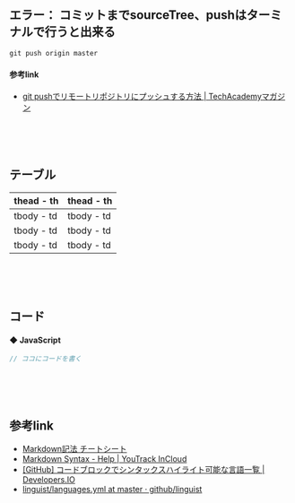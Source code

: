 
## エラー： コミットまでsourceTree、pushはターミナルで行うと出来る  
```javascript
git push origin master
```

#### 参考link

* [git pushでリモートリポジトリにプッシュする方法 | TechAcademyマガジン](https://techacademy.jp/magazine/10271)

<br><br><br>



## テーブル
<table>
<thead>
<tr><th>thead - th</th><th>thead - th</th></tr>
</thead>
<tbody>
<tr><td>tbody - td</td><td>tbody - td</td></tr>
<tr><td>tbody - td</td><td>tbody - td</td></tr>
<tr><td>tbody - td</td><td>tbody - td</td></tr>
</tbody>
</table>

<br><br><br>


## コード

#### ◆ JavaScript

```javascript
// ココにコードを書く
```

<br><br><br>




## 参考link
* [Markdown記法 チートシート](https://gist.github.com/mignonstyle/083c9e1651d7734f84c99b8cf49d57fa)
* [Markdown Syntax - Help | YouTrack InCloud](https://www.jetbrains.com/help/youtrack/incloud/youtrack-markdown-syntax-issues.html?gclid=Cj0KCQjw6575BRCQARIsAMp-ksMIbG955B0XG6RYOXqISbdFZKui-WypCgXB12mAR5d0pJEKSbrgKJQaApUbEALw_wcB#images)
* [[GitHub] コードブロックでシンタックスハイライト可能な言語一覧 | Developers.IO](https://dev.classmethod.jp/articles/syntax-highlight-language-list/)
* [linguist/languages.yml at master · github/linguist](https://github.com/github/linguist/blob/master/lib/linguist/languages.yml)
